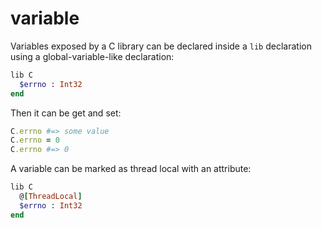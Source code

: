 # variable

Variables exposed by a C library can be declared inside a `lib` declaration using a global-variable-like declaration:

```ruby
lib C
  $errno : Int32
end
```

Then it can be get and set:

```ruby
C.errno #=> some value
C.errno = 0
C.errno #=> 0
```

A variable can be marked as thread local with an attribute:

```ruby
lib C
  @[ThreadLocal]
  $errno : Int32
end
```
